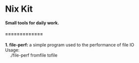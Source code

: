 # Nix Kit
<h4>
	Small tools for daily work.
</h4>
<h4>
	=============
</h4>
<p>
<B>1. file-perf:</B> a simple program used to the performance of file IO
<br />
Usage:
<br />
	&nbsp;&nbsp;&nbsp;&nbsp;./file-perf fromfile tofile
</p>
<br />
